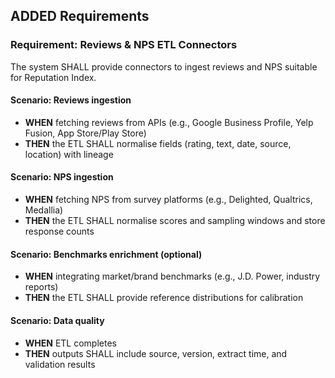 ## ADDED Requirements

### Requirement: Reviews & NPS ETL Connectors
The system SHALL provide connectors to ingest reviews and NPS suitable for Reputation Index.

#### Scenario: Reviews ingestion
- **WHEN** fetching reviews from APIs (e.g., Google Business Profile, Yelp Fusion, App Store/Play Store)
- **THEN** the ETL SHALL normalise fields (rating, text, date, source, location) with lineage

#### Scenario: NPS ingestion
- **WHEN** fetching NPS from survey platforms (e.g., Delighted, Qualtrics, Medallia)
- **THEN** the ETL SHALL normalise scores and sampling windows and store response counts

#### Scenario: Benchmarks enrichment (optional)
- **WHEN** integrating market/brand benchmarks (e.g., J.D. Power, industry reports)
- **THEN** the ETL SHALL provide reference distributions for calibration

#### Scenario: Data quality
- **WHEN** ETL completes
- **THEN** outputs SHALL include source, version, extract time, and validation results

